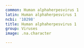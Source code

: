 ```yaml
---
common: Human alphaherpesvirus 1
latin: Human alphaherpesvirus 1
ncbi: '10298'
title: Human alphaherpesvirus 1
group: Viruses
image: .na.character

---
```

